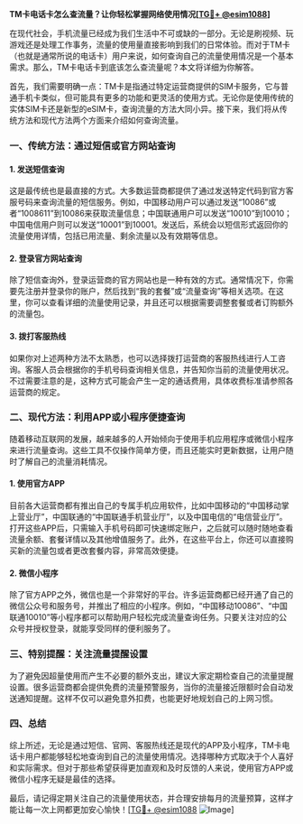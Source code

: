 **TM卡电话卡怎么查流量？让你轻松掌握网络使用情况[[TG💪+ @esim1088](https://t.me/s/esim1088)]**

在现代社会，手机流量已经成为我们生活中不可或缺的一部分。无论是刷视频、玩游戏还是处理工作事务，流量的使用量直接影响到我们的日常体验。而对于TM卡（也就是通常所说的电话卡）用户来说，如何查询自己的流量使用情况是一个基本需求。那么，TM卡电话卡到底该怎么查流量呢？本文将详细为你解答。

首先，我们需要明确一点：TM卡是指通过特定运营商提供的SIM卡服务，它与普通手机卡类似，但可能具有更多的功能和更灵活的使用方式。无论你是使用传统的实体SIM卡还是新型的eSIM卡，查询流量的方法大同小异。接下来，我们将从传统方法和现代方法两个方面来介绍如何查询流量。

### 一、传统方法：通过短信或官方网站查询

#### 1. 发送短信查询
这是最传统也是最直接的方式。大多数运营商都提供了通过发送特定代码到官方客服号码来查询流量的短信服务。例如，中国移动用户可以通过发送“10086”或者“1008611”到10086来获取流量信息；中国联通用户可以发送“10010”到10010；中国电信用户则可以发送“10001”到10001。发送后，系统会以短信形式返回你的流量使用详情，包括已用流量、剩余流量以及有效期等信息。

#### 2. 登录官方网站查询
除了短信查询外，登录运营商的官方网站也是一种有效的方式。通常情况下，你需要先注册并登录你的账户，然后找到“我的套餐”或“流量查询”等相关选项。在这里，你可以查看详细的流量使用记录，并且还可以根据需要调整套餐或者订购额外的流量包。

#### 3. 拨打客服热线
如果你对上述两种方法不太熟悉，也可以选择拨打运营商的客服热线进行人工咨询。客服人员会根据你的手机号码查询相关信息，并告知你当前的流量使用状况。不过需要注意的是，这种方式可能会产生一定的通话费用，具体收费标准请参照各运营商的规定。

### 二、现代方法：利用APP或小程序便捷查询

随着移动互联网的发展，越来越多的人开始倾向于使用手机应用程序或微信小程序来进行流量查询。这些工具不仅操作简单方便，而且还能实时更新数据，让用户随时了解自己的流量消耗情况。

#### 1. 使用官方APP
目前各大运营商都有推出自己的专属手机应用软件，比如中国移动的“中国移动掌上营业厅”，中国联通的“中国联通手机营业厅”，以及中国电信的“电信营业厅”。打开这些APP后，只需输入手机号码即可快速绑定账户，之后就可以随时随地查看流量余额、套餐详情以及其他增值服务了。此外，在这些平台上，你还可以直接购买新的流量包或者更改套餐内容，非常高效便捷。

#### 2. 微信小程序
除了官方APP之外，微信也是一个非常好的平台。许多运营商都已经开通了自己的微信公众号和服务号，并推出了相应的小程序。例如，“中国移动10086”、“中国联通10010”等小程序都可以帮助用户轻松完成流量查询任务。只要关注对应的公众号并授权登录，就能享受同样的便利服务了。

### 三、特别提醒：关注流量提醒设置

为了避免因超量使用而产生不必要的额外支出，建议大家定期检查自己的流量提醒设置。很多运营商都会提供免费的流量预警服务，当你的流量接近限额时会自动发送通知提醒。这样不仅可以避免意外扣费，也能更好地规划自己的上网习惯。

### 四、总结

综上所述，无论是通过短信、官网、客服热线还是现代的APP及小程序，TM卡电话卡用户都能够轻松地查询到自己的流量使用情况。选择哪种方式取决于个人喜好和实际需求。但对于那些希望获得更加直观和及时反馈的人来说，使用官方APP或微信小程序无疑是最佳的选择。

最后，请记得定期关注自己的流量使用状态，并合理安排每月的流量预算，这样才能让每一次上网都更加安心愉快！[[TG💪+ @esim1088](https://t.me/s/esim1088) ![Image](https://i.postimg.cc/4NQfJmqS/Snipaste-2025-05-13-00-14-12.png)]